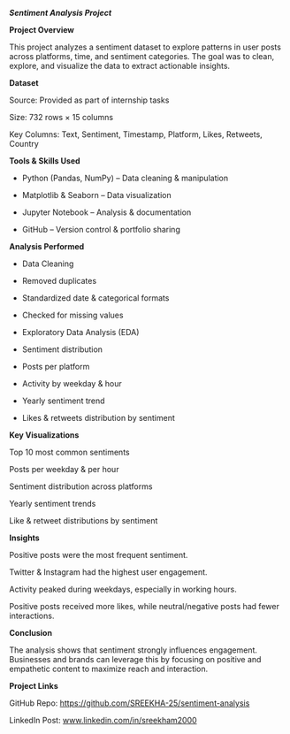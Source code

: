 ***Sentiment Analysis Project***

**Project Overview**

This project analyzes a sentiment dataset to explore patterns in user posts across platforms, time, and sentiment categories. The goal was to clean, explore, and visualize the data to extract actionable insights.

**Dataset**

Source: Provided as part of internship tasks

Size: 732 rows × 15 columns

Key Columns: Text, Sentiment, Timestamp, Platform, Likes, Retweets, Country

**Tools & Skills Used**

- Python (Pandas, NumPy) – Data cleaning & manipulation

- Matplotlib & Seaborn – Data visualization

- Jupyter Notebook – Analysis & documentation

- GitHub – Version control & portfolio sharing

**Analysis Performed**

- Data Cleaning

- Removed duplicates

- Standardized date & categorical formats

- Checked for missing values

- Exploratory Data Analysis (EDA)

- Sentiment distribution

- Posts per platform

- Activity by weekday & hour

- Yearly sentiment trend

- Likes & retweets distribution by sentiment

**Key Visualizations**

Top 10 most common sentiments

Posts per weekday & per hour

Sentiment distribution across platforms

Yearly sentiment trends

Like & retweet distributions by sentiment

**Insights**

Positive posts were the most frequent sentiment.

Twitter & Instagram had the highest user engagement.

Activity peaked during weekdays, especially in working hours.

Positive posts received more likes, while neutral/negative posts had fewer interactions.

 **Conclusion**

The analysis shows that sentiment strongly influences engagement. Businesses and brands can leverage this by focusing on positive and empathetic content to maximize reach and interaction.

**Project Links**

GitHub Repo: https://github.com/SREEKHA-25/sentiment-analysis

LinkedIn Post: www.linkedin.com/in/sreekham2000
